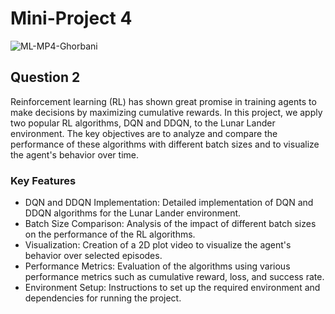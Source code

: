 # Mini-Project 4

![ML-MP4-Ghorbani](https://github.com/mmghorbani/KNTU-ML-Course-2024/assets/162275285/d8395191-1e5f-4ee6-a581-15b932e02c0d)


## Question 2
Reinforcement learning (RL) has shown great promise in training agents to make decisions by maximizing cumulative rewards. In this project, we apply two popular RL algorithms, DQN and DDQN, to the Lunar Lander environment. The key objectives are to analyze and compare the performance of these algorithms with different batch sizes and to visualize the agent's behavior over time.

### Key Features
- DQN and DDQN Implementation: Detailed implementation of DQN and DDQN algorithms for the Lunar Lander environment.
- Batch Size Comparison: Analysis of the impact of different batch sizes on the performance of the RL algorithms.
- Visualization: Creation of a 2D plot video to visualize the agent's behavior over selected episodes.
- Performance Metrics: Evaluation of the algorithms using various performance metrics such as cumulative reward, loss, and success rate.
- Environment Setup: Instructions to set up the required environment and dependencies for running the project.
